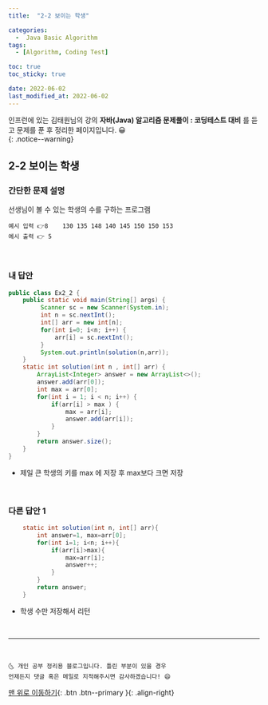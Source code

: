 ```yaml
---
title:  "2-2 보이는 학생" 

categories:
  -  Java Basic Algorithm
tags:
  - [Algorithm, Coding Test]

toc: true
toc_sticky: true

date: 2022-06-02
last_modified_at: 2022-06-02
---
```


인프런에 있는 김태원님의 강의 **자바(Java) 알고리즘 문제풀이 : 코딩테스트 대비** 를 듣고 문제를 푼 후 정리한 페이지입니다. 😀  
{: .notice--warning}

## 2-2 보이는 학생

### 간단한 문제 설명


선생님이 볼 수 있는 학생의 수를 구하는 프로그램 
```
예시 입력 👉8    130 135 148 140 145 150 150 153
예시 출력 👉 5
```

<br>

### 내 답안


```java
public class Ex2_2 {
	public static void main(String[] args) {
		 Scanner sc = new Scanner(System.in);
		 int n = sc.nextInt();
		 int[] arr = new int[n];
		 for(int i=0; i<n; i++) {
			 arr[i] = sc.nextInt();
		 }
		 System.out.println(solution(n,arr));
	}
	static int solution(int n , int[] arr) {
		ArrayList<Integer> answer = new ArrayList<>();
		answer.add(arr[0]);
		int max = arr[0];
		for(int i = 1; i < n; i++) {
			if(arr[i] > max ) {
				max = arr[i];
				answer.add(arr[i]);
			}
		}
		return answer.size();
	}
}

```
  - 제일 큰 학생의 키를 max 에 저장 후 max보다 크면 저장 

<br>

### 다른 답안 1

```java
	static int solution(int n, int[] arr){
		int answer=1, max=arr[0];
		for(int i=1; i<n; i++){
			if(arr[i]>max){
				max=arr[i];
				answer++;
			}
		}
		return answer;
	}
```
- 학생 수만 저장해서 리턴

<br>

***
<br>

    🌜 개인 공부 정리용 블로그입니다. 틀린 부분이 있을 경우 
    언제든지 댓글 혹은 메일로 지적해주시면 감사하겠습니다! 😄

[맨 위로 이동하기](#){: .btn .btn--primary }{: .align-right}